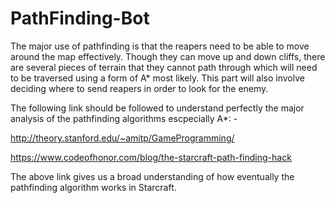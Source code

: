 # PathFinding-Bot

The major use of pathfinding is that the reapers need to be able to move around the map effectively. Though they can move up and down cliffs, there are several pieces of terrain that they cannot path through which will need to be traversed using a form of A* most likely. This part will also involve deciding where to send reapers in order to look for the enemy.

The following link should be followed to understand perfectly the major analysis of the pathfinding algorithms escpecially A*: - 

http://theory.stanford.edu/~amitp/GameProgramming/

https://www.codeofhonor.com/blog/the-starcraft-path-finding-hack

The above link gives us a broad understanding of how eventually the pathfinding algorithm works in Starcraft. 

